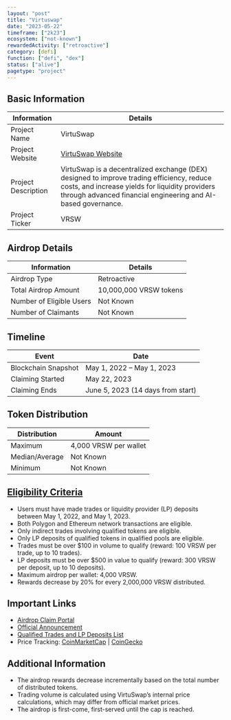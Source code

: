 ```yaml
---
layout: "post"
title: "Virtuswap"
date: "2023-05-22"
timeframe: ["2k23"]
ecosystem: ["not-known"]
rewardedActivity: ["retroactive"]
category: [defi]
function: ["defi", "dex"]
status: ["alive"]
pagetype: "project"
---
```


## Basic Information

| Information         | Details                                                                                                                                                                                                       |
| ------------------- | ------------------------------------------------------------------------------------------------------------------------------------------------------------------------------------------------------------- |
| Project Name        | VirtuSwap                                                                                                                                                                                                     |
| Project Website     | [VirtuSwap Website](https://virtuswap.io)                                                                                                                                                                     |
| Project Description | VirtuSwap is a decentralized exchange (DEX) designed to improve trading efficiency, reduce costs, and increase yields for liquidity providers through advanced financial engineering and AI-based governance. |
| Project Ticker      | VRSW                                                                                                                                                                                                          |

## Airdrop Details

| Information              | Details                |
| ------------------------ | ---------------------- |
| Airdrop Type             | Retroactive            |
| Total Airdrop Amount     | 10,000,000 VRSW tokens |
| Number of Eligible Users | Not Known              |
| Number of Claimants      | Not Known              |

## Timeline

| Event               | Date                              |
| ------------------- | --------------------------------- |
| Blockchain Snapshot | May 1, 2022 – May 1, 2023         |
| Claiming Started    | May 22, 2023                      |
| Claiming Ends       | June 5, 2023 (14 days from start) |

## Token Distribution

| Distribution   | Amount                |
| -------------- | --------------------- |
| Maximum        | 4,000 VRSW per wallet |
| Median/Average | Not Known             |
| Minimum        | Not Known             |

## [Eligibility Criteria](https://medium.com/@virtuswap/virtuswap-initium-airdrop-3d89a8cdd40f)

- Users must have made trades or liquidity provider (LP) deposits between May 1, 2022, and May 1, 2023.
- Both Polygon and Ethereum network transactions are eligible.
- Only indirect trades involving qualified tokens are eligible.
- Only LP deposits of qualified tokens in qualified pools are eligible.
- Trades must be over $100 in volume to qualify (reward: 100 VRSW per trade, up to 10 trades).
- LP deposits must be over $500 in value to qualify (reward: 300 VRSW per deposit, up to 10 deposits).
- Maximum airdrop per wallet: 4,000 VRSW.
- Rewards decrease by 20% for every 2,000,000 VRSW distributed.

## Important Links

- [Airdrop Claim Portal](https://airdrop.virtuswap.io)
- [Official Announcement](https://medium.com/@virtuswap/virtuswap-initium-airdrop-3d89a8cdd40f)
- [Qualified Trades and LP Deposits List](https://medium.com/@virtuswap/virtuswap-initium-airdrop-3d89a8cdd40f)
- Price Tracking: [CoinMarketCap](https://coinmarketcap.com/currencies/virtuswap) | [CoinGecko](https://www.coingecko.com/en/coins/virtuswap)

## Additional Information

- The airdrop rewards decrease incrementally based on the total number of distributed tokens.
- Trading volume is calculated using VirtuSwap’s internal price calculations, which may differ from official market prices.
- The airdrop is first-come, first-served until the cap is reached.